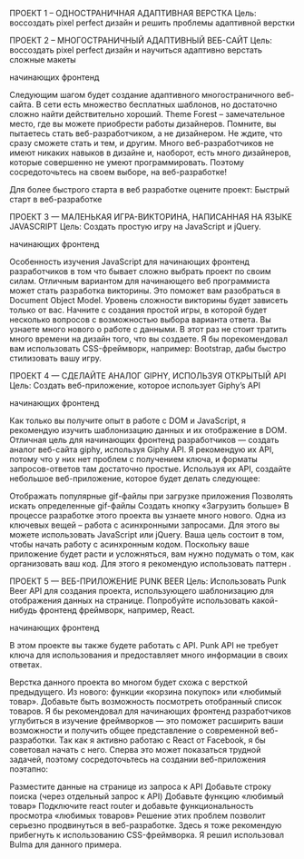ПРОЕКТ 1 – ОДНОСТРАНИЧНАЯ АДАПТИВНАЯ ВЕРСТКА
Цель:  воссоздать pixel perfect дизайн и решить проблемы адаптивной верстки

ПРОЕКТ 2 – МНОГОСТРАНИЧНЫЙ АДАПТИВНЫЙ ВЕБ-САЙТ
Цель:  воссоздать pixel perfect дизайн и научиться адаптивно верстать сложные макеты

начинающих фронтенд

Следующим шагом будет создание адаптивного многостраничного веб-сайта. В сети есть множество бесплатных шаблонов, но достаточно сложно найти действительно хороший. Theme Forest – замечательное место, где вы можете приобрести работы дизайнеров. Помните, вы пытаетесь стать веб-разработчиком, а не дизайнером. Не ждите, что сразу сможете стать и тем, и другим. Много веб-разработчиков не имеют никаких навыков в дизайне и, наоборот, есть много дизайнеров, которые совершенно не умеют программировать. Поэтому сосредоточьтесь на своем выборе, на веб-разработке!

Для более быстрого старта в веб разработке оцените проект: Быстрый старт в веб-разработке

ПРОЕКТ 3 — МАЛЕНЬКАЯ ИГРА-ВИКТОРИНА, НАПИСАННАЯ НА ЯЗЫКЕ JAVASCRIPT
Цель: Создать простую игру на JavaScript и jQuery.

начинающих фронтенд

Особенность изучения JavaScript для начинающих фронтенд разработчиков в том что бывает сложно выбрать проект по своим силам. Отличным вариантом для начинающего веб программиста может стать разработка викторины. Это поможет вам разобраться в Document Object Model. Уровень сложности викторины будет зависеть только от вас. Начните с создания простой игры, в которой будет несколько вопросов с возможностью выбора варианта ответа. Вы узнаете много  нового о работе с данными. В этот раз не стоит тратить  много времени на дизайн того, что вы создаете. Я бы порекомендовал вам использовать CSS-фреймворк, например: Bootstrap, дабы быстро стилизовать вашу игру.

ПРОЕКТ 4 — СДЕЛАЙТЕ АНАЛОГ GIPHY, ИСПОЛЬЗУЯ ОТКРЫТЫЙ API
Цель: Создать веб-приложение, которое использует Giphy’s API

начинающих фронтенд

Как только вы получите опыт в работе с DOM и JavaScript, я рекомендую изучить шаблонизацию данных и их отображение в DOM. Отличная цель для начинающих фронтенд разработчиков — создать аналог веб-сайта giphy, используя Giphy API. Я рекомендую их API, потому что у них нет проблем с получением ключа, и форматы запросов-ответов там достаточно простые. Используя их API, создайте небольшое веб-приложение, которое будет делать следующее:

Отображать популярные gif-файлы при загрузке приложения
Позволять искать определенные gif-файлы
Создать кнопку «Загрузить больше»
В процессе разработке этого проекта вы узнаете много нового. Одна из ключевых вещей – работа с асинхронными запросами. Для этого вы можете использовать JavaScript или jQuery. Ваша цель состоит в том, чтобы начать работу с асинхронным кодом. Поскольку ваше приложение будет расти и усложняться, вам нужно подумать о том, как организовать ваш код. Для этого я рекомендую использовать паттерн .

ПРОЕКТ 5 — ВЕБ-ПРИЛОЖЕНИЕ PUNK BEER
Цель: Использовать Punk Beer API для создания проекта, использующего шаблонизацию для отображения данных на странице. Попробуйте использовать какой-нибудь фронтенд фреймворк, например, React.

начинающих фронтенд

В этом проекте вы также будете работать с API. Punk API не требует ключа для использования и предоставляет много информации в своих ответах.

Верстка данного проекта во многом будет схожа с версткой предыдущего. Из нового: функции «корзина покупок» или «любимый товар». Добавьте быть возможность посмотреть отобранный список товаров. Я бы рекомендовал для начинающих фронтенд разработчиков углубиться в изучение фреймворков — это поможет расширить ваши возможности и получить общее представление о современной веб-разработки. Так как я активно работаю с React от Facebook, я бы советовал начать с него. Сперва это может показаться трудной задачей, поэтому сосредоточьтесь на создании веб-приложения поэтапно:

Разместите данные на странице из запроса к API
Добавьте строку поиска (через отдельный запрос к API)
Добавьте функцию «любимый товар»
Подключите react router и добавьте функциональность просмотра «любимых товаров»
Решение этих проблем позволит серьезно продвинуться в веб-разработке. Здесь я тоже рекомендую прибегнуть к использованию CSS-фреймворка. Я решил использовал Bulma для данного примера.


